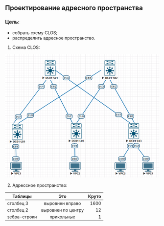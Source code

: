 ## **Проектирование адресного пространства**

### **Цель:**

  * cобрать схему CLOS;
  * распределить адресное пространство.


1. Схема CLOS:

![hw1_img1](HW1_CLOS.png)

2. Адрессное пространство:

| Таблицы       | Это                | Круто |
| ------------- |:------------------:| -----:|
| столбец 3     | выровнен вправо    |  1600 |
| столбец 2     | выровнен по центру |    12 |
| зебра-строки  | прикольные         |     1 |

